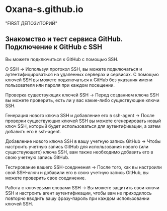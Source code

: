 # Oxana-s.github.io
"FIRST ДЕПОЗИТОРИЙ"

Знакомство и тест сервиса GitHub.
Подключение к GitHub с SSH
-
Вы можете подключиться к GitHub с помощью SSH.

О SSH →
Используя протокол SSH, вы можете подключаться и аутентифицироваться на удаленных серверах и сервисах. С помощью ключей SSH вы можете подключаться к GitHub без указания имени пользователя или пароля при каждом посещении.

Проверка существующих ключей SSH →
Перед созданием ключа SSH вы можете проверить, есть ли у вас какие-либо существующие ключи SSH.

Генерация нового ключа SSH и добавление его в ssh-agent →
После проверки существующих ключей SSH вы можете сгенерировать новый ключ SSH, который будет использоваться для аутентификации, а затем добавить его в ssh-agent.

Добавление нового ключа SSH в вашу учетную запись GitHub →
Чтобы настроить учетную запись GitHub для использования нового (или существующего) ключа SSH, вам также необходимо добавить его в свою учетную запись GitHub.

Тестирование вашего SSH-соединения →
После того, как вы настроили свой SSH-ключ и добавили его в свою учетную запись GitHub, вы можете проверить свое соединение.

Работа с ключевыми словами SSH →
Вы можете защитить свои ключи SSH и настроить агент аутентификации, чтобы вам не приходилось повторно вводить вашу фразу-пароль при каждом использовании ключей SSH.
